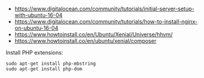 - https://www.digitalocean.com/community/tutorials/initial-server-setup-with-ubuntu-16-04
- https://www.digitalocean.com/community/tutorials/how-to-install-nginx-on-ubuntu-16-04
- https://www.howtoinstall.co/en/Ubuntu/Xenial/Universe/hhvm/
- https://www.howtoinstall.co/en/ubuntu/xenial/composer

Install PHP extensions:

```
sudo apt-get install php-mbstring
sudo apt-get install php-dom
```
